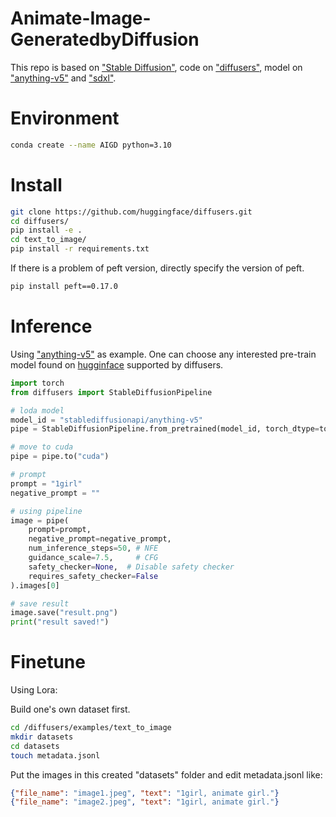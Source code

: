 # Animate-Image-GeneratedbyDiffusion

This repo is based on ["Stable Diffusion"](https://arxiv.org/abs/2112.10752), 
code on ["diffusers"](https://github.com/huggingface/diffusers), 
model on ["anything-v5"](https://huggingface.co/stablediffusionapi/anything-v5) and 
["sdxl"](https://huggingface.co/stabilityai/stable-diffusion-xl-base-1.0).

# Environment
```bash
conda create --name AIGD python=3.10
```

# Install
```bash
git clone https://github.com/huggingface/diffusers.git
cd diffusers/
pip install -e .
cd text_to_image/
pip install -r requirements.txt
```
If there is a problem of peft version, directly specify the version of peft.
```bash
pip install peft==0.17.0
```

# Inference

Using ["anything-v5"](https://huggingface.co/stablediffusionapi/anything-v5) as example. One can choose any interested pre-train model found on [hugginface](https://huggingface.co/) supported by diffusers.

```python
import torch
from diffusers import StableDiffusionPipeline

# loda model
model_id = "stablediffusionapi/anything-v5"
pipe = StableDiffusionPipeline.from_pretrained(model_id, torch_dtype=torch.float16)

# move to cuda
pipe = pipe.to("cuda")

# prompt
prompt = "1girl"
negative_prompt = ""

# using pipeline
image = pipe(
    prompt=prompt,
    negative_prompt=negative_prompt,
    num_inference_steps=50, # NFE 
    guidance_scale=7.5,     # CFG
    safety_checker=None,  # Disable safety checker
    requires_safety_checker=False
).images[0]

# save result
image.save("result.png")
print("result saved!")
```

# Finetune

Using Lora:  

Build one's own dataset first.  
```bash
cd /diffusers/examples/text_to_image
mkdir datasets
cd datasets
touch metadata.jsonl
```
Put the images in this created "datasets" folder and edit metadata.jsonl like:
```json
{"file_name": "image1.jpeg", "text": "1girl, animate girl."}
{"file_name": "image2.jpeg", "text": "1girl, animate girl."}
```
